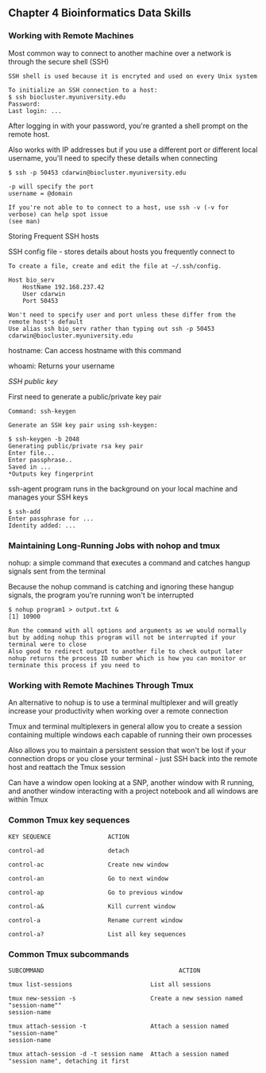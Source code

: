 ## Chapter 4 Bioinformatics Data Skills 

### Working with Remote Machines


Most common way to connect to another machine over a network is through the secure shell (SSH)

	SSH shell is used because it is encryted and used on every Unix system
	
	To initialize an SSH connection to a host:
	$ ssh biocluster.myuniversity.edu
	Password:
	Last login: ...
	
After logging in with your password, you're granted a shell prompt on the remote host. 
 
Also works with IP addresses but if you use a different port or different local username, you'll need to specify these details when connecting
	
	$ ssh -p 50453 cdarwin@biocluster.myuniversity.edu
	
	-p will specify the port
	username = @domain
	
	If you're not able to to connect to a host, use ssh -v (-v for verbose) can help spot issue
	(see man)
	
	
Storing Frequent SSH hosts

SSH config file - stores details about hosts you frequently connect to

	To create a file, create and edit the file at ~/.ssh/config.
	
	Host bio_serv
		HostName 192.168.237.42
		User cdarwin
		Port 50453
		
	Won't need to specify user and port unless these differ from the remote host's default
	Use alias ssh bio_serv rather than typing out ssh -p 50453 cdarwin@biocluster.myuniversity.edu
	
hostname: Can access hostname with this command

whoami: Returns your username

	
*SSH public key* 

First need to generate a public/private key pair

	Command: ssh-keygen
	
	Generate an SSH key pair using ssh-keygen:
	
	$ ssh-keygen -b 2048
	Generating public/private rsa key pair
	Enter file...
	Enter passphrase..
	Saved in ...
	*Outputs key fingerprint
	
ssh-agent program runs in the background on your local machine and manages your SSH keys

	$ ssh-add
	Enter passphrase for ...
	Identity added: ...
	
### Maintaining Long-Running Jobs with nohop and tmux

nohup: a simple command that executes a command and catches hangup signals sent from the terminal

Because the nohup command is catching and ignoring these hangup signals, the program you're running won't be interrupted

	$ nohup program1 > output.txt &
	[1] 10900
	
	Run the command with all options and arguments as we would normally but by adding nohup this program will not be interrupted if your terminal were to close
	Also good to redirect output to another file to check output later
	nohup returns the process ID number which is how you can monitor or terminate this process if you need to 
	
	
### Working with Remote Machines Through Tmux

An alternative to nohup is to use a terminal multiplexer and will greatly increase your productivity when working over a remote connection

Tmux and terminal multiplexers in general allow you to create a session containing multiple windows each capable of running their own processes

Also allows you to maintain a persistent session that won't be lost if your connection drops or you close your terminal - just SSH back into the remote host and reattach the Tmux session

Can have a window open looking at a SNP, another window with R running, and another window interacting with a project notebook and all windows are within Tmux

### Common Tmux key sequences

	
	KEY SEQUENCE				ACTION
	
	control-ad					detach
	
	control-ac					Create new window
	
	control-an					Go to next window
	
	control-ap					Go to previous window
	
	control-a&					Kill current window
	
	control-a					Rename current window
	
	control-a?					List all key sequences
	
	
### Common Tmux subcommands

	SUBCOMMAND										ACTION
	
	tmux list-sessions						List all sessions
	
	tmux new-session -s 					Create a new session named "session-name""
	session-name				
	
	tmux attach-session -t 					Attach a session named "session-name"
	session-name
	
	tmux attach-session -d -t session name	Attach a session named "session name", detaching it first						
		
		
		
		
	
	




